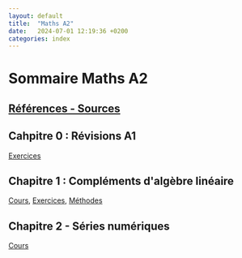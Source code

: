 ```yaml
---
layout: default
title:  "Maths A2"
date:   2024-07-01 12:19:36 +0200
categories: index
---
```


# Sommaire Maths A2

## [Références - Sources](ref.markdown)

## Cahpitre 0 : Révisions A1

[Exercices](Maths_2A_00_EX_review.markdown)

## Chapitre 1 : Compléments d'algèbre linéaire

[Cours](Maths_2A_01_C_Algebre.markdown), [Exercices](Maths_2A_01_EX.markdown), [Méthodes](Maths_2A_01_MT.markdown)

## Chapitre 2 - Séries numériques

[Cours](Maths_2A_02_C_Series.markdown)